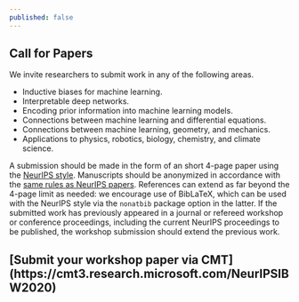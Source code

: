 ```yaml
---
published: false
---
```


<h2 class="text-center pt-3 pb-5">Call for Papers</h2>

We invite researchers to submit work in any of the following areas.

- Inductive biases for machine learning.
- Interpretable deep networks.
- Encoding prior information into machine learning models.
- Connections between machine learning and differential equations.
- Connections between machine learning, geometry, and mechanics.
- Applications to physics, robotics, biology, chemistry, and climate science.

A submission should be made in the form of an short 4-page paper using the [NeurIPS style](https://neurips.cc/Conferences/2020/PaperInformation/StyleFiles).
Manuscripts should be anonymized in accordance with the [same rules as NeurIPS papers](https://neurips.cc/Conferences/2020/CallForPapers).
References can extend as far beyond the 4-page limit as needed: we encourage use of BibLaTeX, which can be used with the NeurIPS style via the `nonatbib` package option in the latter.
If the submitted work has previously appeared in a journal or refereed workshop or conference proceedings, including the current NeurIPS proceedings to be published, the workshop submission should extend the previous work.

<h2 class="h4 text-center py-3" markdown="1">[Submit your workshop paper via CMT](https://cmt3.research.microsoft.com/NeurIPSIBW2020)</h2>